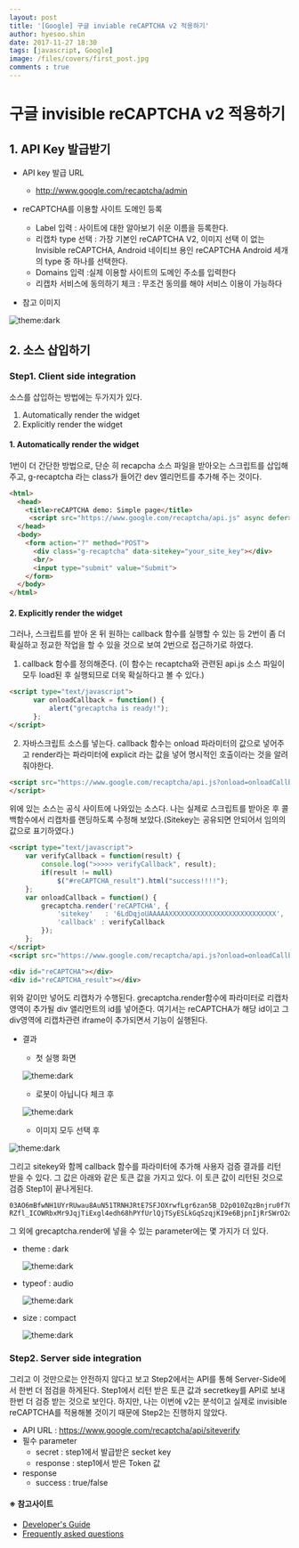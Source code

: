 ```yaml
---
layout: post
title: '[Google] 구글 inviable reCAPTCHA v2 적용하기'
author: hyesoo.shin
date: 2017-11-27 18:30
tags: [javascript, Google]
image: /files/covers/first_post.jpg
comments : true
---
```


# 구글 invisible reCAPTCHA v2 적용하기

## 1. API Key 발급받기
* API key 발급 URL
  * http://www.google.com/recaptcha/admin
* reCAPTCHA를 이용할 사이트 도메인 등록
  * Label 입력 : 사이트에 대한 알아보기 쉬운 이름을 등록한다.
  * 리캡차 type 선택 : 가장 기본인 reCAPTCHA V2, 이미지 선택 이 없는 Invisible reCAPTCHA, Android 네이티브 용인 reCAPTCHA Android 세개의 type 중 하나를 선택한다.
  * Domains 입력 :실제 이용할 사이트의 도메인 주소를 입력한다
  * 리캡차 서비스에 동의하기 체크 : 무조건 동의를 해야 서비스 이용이 가능하다

* 참고 이미지

![theme:dark](/assets/images/post/2017-11-27-google-recaptcha-v2/20171127_grv2_full.jpg)


## 2. 소스 삽입하기

### Step1. Client side integration
소스를 삽입하는 방법에는 두가지가 있다.
1. Automatically render the widget
2. Explicitly render the widget

#### 1. Automatically render the widget
1번이 더 간단한 방법으로, 단순 히 recapcha 소스 파일을 받아오는 스크립트를 삽입해주고, g-recaptcha 라는 class가 들어간 dev 엘리먼트를 추가해 주는 것이다.
```html
<html>
  <head>
    <title>reCAPTCHA demo: Simple page</title>
     <script src="https://www.google.com/recaptcha/api.js" async defer></script>
  </head>
  <body>
    <form action="?" method="POST">
      <div class="g-recaptcha" data-sitekey="your_site_key"></div>
      <br/>
      <input type="submit" value="Submit">
    </form>
  </body>
</html>
```
#### 2. Explicitly render the widget
그러나, 스크립트를 받아 온 뒤 원하는 callback 함수를 실행할 수 있는 등 2번이 좀 더 확실하고 정교한 작업을 할 수 있을 것으로 보여 2번으로 접근하기로 하였다.

1. callback 함수를 정의해준다. (이 함수는 recaptcha와 관련된 api.js 소스 파일이 모두 load된 후 실행되므로 더욱 확실하다고 볼 수 있다.)
```html
<script type="text/javascript">
      var onloadCallback = function() {
          alert("grecaptcha is ready!");
      };
</script>
```

2. 자바스크립트 소스를 넣는다. callback 함수는 onload 파라미터의 값으로 넣어주고 render라는 파라미터에 explicit 라는 값을 넣어 명시적인 호출이라는 것을 알려줘야한다.
```html
<script src="https://www.google.com/recaptcha/api.js?onload=onloadCallback&render=explicit" async defer>
</script>
```

위에 있는 소스는 공식 사이트에 나와있는 소스다. 나는 실제로 스크립트를 받아온 후 콜백함수에서 리캡차를 랜딩하도록 수정해 보았다.(Sitekey는 공유되면 안되어서 임의의 값으로 표기하였다.)
```html
<script type="text/javascript">
	var verifyCallback = function(result) {
		console.log(">>>>> verifyCallback", result);
		if(result != null)
			$("#reCAPTCHA_result").html("success!!!!");
	};
	var onloadCallback = function() {
		grecaptcha.render('reCAPTCHA', {
			'sitekey'	: '6LdDqjoUAAAAAXXXXXXXXXXXXXXXXXXXXXXXXXXX',
			'callback' : verifyCallback
		});
	};
</script>
<script src="https://www.google.com/recaptcha/api.js?onload=onloadCallback&render=explicit" async defer></script>

<div id="reCAPTCHA"></div>
<div id="reCAPTCHA_result"></div>
```

위와 같이만 넣어도 리캡차가 수행된다. grecaptcha.render함수에 파라미터로 리캡차 영역이 추가될 div 앨리먼트의 id를 넣어준다. 여기서는 reCAPTCHA가 해당 id이고 그 div영역에 리캡차관련 iframe이 추가되면서 기능이 실행된다.
* 결과

  * 첫 실행 화면

  ![theme:dark](/assets/images/post/2017-11-27-google-recaptcha-v2/20171127_grv2_default1.jpg)

  * 로봇이 아닙니다 체크 후
  
  ![theme:dark](/assets/images/post/2017-11-27-google-recaptcha-v2/20171127_grv2_default2.jpg)
  * 이미지 모두 선택 후

![theme:dark](/assets/images/post/2017-11-27-google-recaptcha-v2/20171127_grv2_default3.jpg)

그리고 sitekey와 함께 callback 함수를 파라미터에 추가해 사용자 검증 결과를 리턴 받을 수 있다. 그 값은 아래와 같은 토큰 값을 가지고 있다. 이 토큰 값이 리턴된 것으로 검증 Step1이 끝나게된다.

```
03AO6mBfwNH1UYrRUwau8AuN51TRNHJRtE7SFJOXrwfLgr6zan5B_D2p010ZqzBnjru0f70YmXGqHaPqrjb69Xa4gy9XT3fgXcG95_g48rTB7PNMXMHyHcquWnwWQAvwREtJK74Ar9-RZfl_ICOWRbxMr9JqjTiExgl4edh68hPYfUrlQjTSyESLkGqSzqjKI9e6BjpnIjRrSWrO2dEJdYjGJL95...
```

그 외에 grecaptcha.render에 넣을 수 있는 parameter에는 몇 가지가 더 있다.
* theme : dark

  ![theme:dark](/assets/images/post/2017-11-27-google-recaptcha-v2/20171127_grv2_theme_dark.jpg)

* typeof : audio

  ![theme:dark](/assets/images/post/2017-11-27-google-recaptcha-v2/20171127_grv2_type_audio.jpg)
* size : compact

  ![theme:dark](/assets/images/post/2017-11-27-google-recaptcha-v2/20171127_grv2_size_compact.jpg)


### Step2. Server side integration
그리고 이 것만으로는 안전하지 않다고 보고 Step2에서는 API를 통해 Server-Side에서 한번 더 점검을 하게된다. Step1에서 리턴 받은 토큰 값과 secretkey를 API로 보내 한번 더 검증 받는 것으로 보인다. 하지만, 나는 이번에 v2는 분석이고 실제로 invisible reCAPTCHA를 적용해볼 것이기 때문에 Step2는 진행하지 않았다.

* API URL : https://www.google.com/recaptcha/api/siteverify
* 필수 parameter
  * secret : step1에서 발급받은 secket key
  * response : step1에서 받은 Token 값
* response
  * success : true/false

#### ※ 참고사이트
* [Developer's Guide](https://developers.google.com/recaptcha/old/intro)
* [Frequently asked questions](https://developers.google.com/recaptcha/docs/faq)
